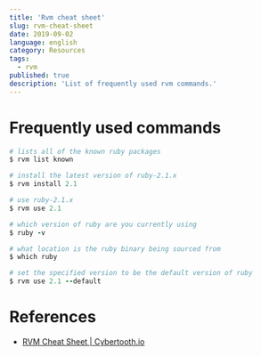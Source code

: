 ```yaml
---
title: 'Rvm cheat sheet'
slug: rvm-cheat-sheet
date: 2019-09-02
language: english
category: Resources
tags:
  - rvm
published: true
description: 'List of frequently used rvm commands.'
---
```


# Frequently used commands

```ruby
# lists all of the known ruby packages
$ rvm list known

# install the latest version of ruby-2.1.x
$ rvm install 2.1

# use ruby-2.1.x
$ rvm use 2.1

# which version of ruby are you currently using
$ ruby -v

# what location is the ruby binary being sourced from
$ which ruby

# set the specified version to be the default version of ruby
$ rvm use 2.1 --default
```

# References

- [RVM Cheat Sheet | Cybertooth.io](https://cybertooth.io/blog/2017/08/22/rvm-cheat-sheet.html)
